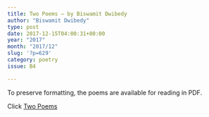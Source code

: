 ```yaml
---
title: Two Poems – by Biswamit Dwibedy
author: "Biswamit Dwibedy"
type: post
date: 2017-12-15T04:00:31+00:00
year: "2017"
month: "2017/12"
slug: '?p=629'
category: poetry
issue: B4

---
```

To preserve formatting, the poems are available for reading in PDF.

Click [Two Poems][1]

 [1]: http://bombayliterarymagazine.com/wp-content/uploads/2017/12/Two-Poems.pdf
